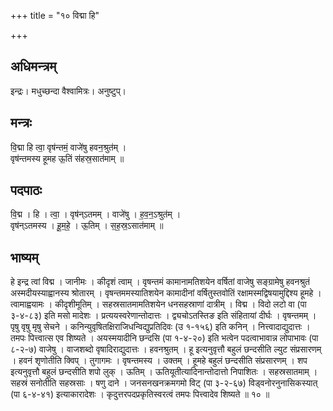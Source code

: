 +++
title = "१० विद्मा हि"

+++
## अधिमन्त्रम्
इन्द्रः। मधुच्छन्दा वैश्वामित्रः। अनुष्टुप्।

## मन्त्रः
वि॒द्मा हि त्वा॒ वृष॑न्तमं॒ वाजे॑षु हवन॒श्रुत॑म् ।  
वृष॑न्तमस्य हूमह ऊ॒तिं स॑हस्र॒सात॑माम् ॥

## पदपाठः
वि॒द्म । हि । त्वा॒ । वृष॑न्ऽतमम् । वाजे॑षु । ह॒व॒न॒ऽश्रुत॑म् ।  
वृष॑न्ऽतमस्य । हू॒म॒हे॒ । ऊ॒तिम् । स॒ह॒स्र॒ऽसात॑माम् ॥

## भाष्यम्
हे इन्द्र त्वां विद्म । जानीमः । कीदृशं त्वाम् । वृषन्तमं कामानामतिशयेन वर्षितां वाजेषु सङ्ग्रामेषु हवनश्रुतं अस्मदीयस्याह्वानस्य श्रोतारम् । वृषन्तममस्यातिशयेन कामादीनां वर्षितुस्तवोतिं रक्षामस्मद्विषयामुद्दिश्य हूमहे । त्वामाह्वयामः । कीदृशीमूतिम् । सहस्रसातमामतिशयेन धनसहस्राणां दात्रीम् । विद्म । विदो लटो वा (पा ३-४-८३) इति मसो मादेशः । प्रत्ययस्वरेणान्तोदात्तः । द्व्यचोऽतस्तिङ इति संहितायां दीर्घः । वृषन्तमम् । पृषु वृषु मृषु सेचने । कनिन्युवृषितक्षिराजिधन्विद्युप्रतिदिवः (उ १-१५६) इति कनिन् । नित्त्वादाद्युदात्तः । तमपः पित्त्वात्स एव शिष्यते । अयस्मयादीनि छन्दसि (पा १-४-२०) इति भत्वेन पदत्वाभावान्न लोपाभावः (पा ८-२-७) वाजेषु । वाजशब्दो वृषादिराद्युदात्तः । हवनश्रुतम् । हू इत्यनुवृत्तौ बहुलं छन्दसीति ल्युट संप्रसारणम् । हवनं शृणोतीति क्विप् । तुगागमः । वृषन्तमस्य । उक्तम् । हूमहे बहुलं छन्दसीति संप्रसारणम् । शप इत्यनुवृत्तौ बहुलं छन्दसीति शपो लुक् । ऊतिम् । ऊतियूतीत्यादिनान्तोदात्तो निपाशितः । सहस्रसातमाम् । सहस्रं सनोतीति सहस्रसाः । षणु दाने । जनसनखनक्रमगमो विट् (पा ३-२-६७) विड्वनोरनुनासिकस्यात् (पा ६-४-४१) इत्याकारादेशः । कृदुत्तरपदप्रकृतिस्वरत्वं तमपः पित्त्वादेव शिष्यते ॥ १० ॥